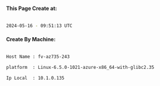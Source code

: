 
   
#### This Page Create at:

```bash

2024-05-16 - 09:51:13 UTC

```

#### Create By Machine:

```bash

Host Name : fv-az735-243

platform  : Linux-6.5.0-1021-azure-x86_64-with-glibc2.35

Ip Local  : 10.1.0.135

```

